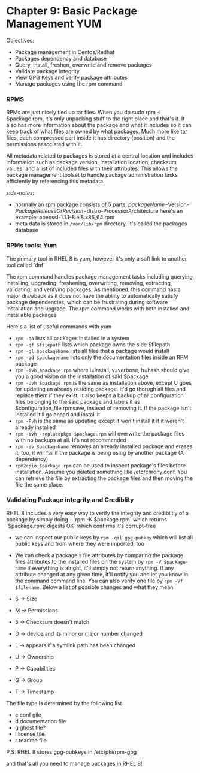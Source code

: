 <h1> Chapter 9: Basic Package Management YUM</h1>

Objectives:
- Package management in Centos/Redhat 
- Packages dependency and database
- Query, install, freshen, overwrite and remove packages
- Validate package integrity
- View GPG Keys and verify package attributes
- Manage packages using the rpm command


<h3> RPMS </h3>
RPMs are just nicely tied up tar files. When you do sudo rpm -i $package.rpm,
it's only unpacking stuff to the right place and that's it. It also has more
information about the package and what it includes so it can keep track of what
files are owned by what packages. Much more like tar files, each compressed
part inside it has directory (position) and the permissions associated with it.

All metadata related to packages is stored at a central location and includes
information such as package version, installation location, checksum values,
and a list of included files with their attributes. This allows the package
management toolset to handle package administration tasks efficiently by
referencing this metadata.

*side-notes*:
- normally an rpm package consists of 5 parts:
  $packageName-$Version-$PackageReleaseOrRevision-$distro-ProcessorArchitecture
  here's an example: openssl-1.1.1-8.el8.x86_64.rpm
- meta data is stored in `/var/lib/rpm` directory. It's called the packages
  database

<h3> RPMs tools: Yum </h3>
The primary tool in RHEL 8 is yum, however it's only a soft link to another
tool called `dnf` 

The rpm command handles package management tasks including querying,
installing, upgrading, freshening, overwriting, removing, extracting,
validating, and verifying packages. As mentioned, this command has a major
drawback as it does not have the ability to automatically satisfy package
dependencies, which can be frustrating during software installation and
upgrade. The rpm command works with both installed and installable
packages

Here's a list of useful commands with yum

- `rpm -qa` lists all packages installed in a system
- `rpm -qf $filepath` lists which package owns the side $filepath
- `rpm -ql $packageName` lists all files that a package would install
- `rpm -qd $packagename` lists only the documentation files inside an RPM
  package
- `rpm -ivh $package.rpm` where i=install, v=verbose, h=hash should give you
  a good vision on the installation of said $package
- `rpm -Uvh $package.rpm` is the same as installation above, except U goes for
  updating an already residing package. It'd go thorugh all files and replace
  them if they exist. It also keeps a backup of all configuration files
  belonging to the said package and labels it as $configuration_file.rpmsave,
  instead of removing it. If the package isn't installed it'll go ahead and
  install it
- `rpm -Fvh` is the same as updating except it won't install it if it weren't
   already installed
- `rpm -ivh -replacepkgs $package.rpm` will overwrite the package files with no
  backups at all. It's not recommended
- `rpm -ev $packageName` removes an already installed package and erases it,
  too, it will fail if the package is being using by another package (A
 dependency)
-  `rpm2cpio $package.rpm` can be used to inspect package's files before
   installation. Assume you deleted something like /etc/chrony.conf. You can
   retrieve the file by extracting the package files and then moving the file
  the same place.


<h3> Validating Package integrity and Crediblity </h3>
RHEL 8 includes a very easy way to verify the integrity and credibiltiy of
a package by simply doing
- `rpm -K $package.rpm`
which returns
`$package.rpm: digests OK`
which confirms it's corrupt-free

- we can inspect our public keys by `rpm -qil gpg-pubkey`
  which will list all public keys and from where they were imported, too

- We can check a package's file attributes by comparing the package files
  attributes to the installed files on the system by `rpm -V $package-name`
  if everything is alright, it'll simply not return anything. If any attribute
  changed at any given time, it'll notify you and let you know in the command
  command line. You can also verify one file by `rpm -Vf $filename`. Below
  a list of possible changes and what they mean

- S -> Size
- M -> Permissions
- 5 -> Checksum doesn't match
- D -> device and its minor or major number changed
- L -> appears if a symlink path has been changed
- U -> Ownership
- P -> Capabilities
- G -> Group
- T -> Timestamp

The file type is determined by the following list

- c conf gile
- d documentation file
- g ghost file?
- l license file
- r readme file


P.S: RHEL 8 stores gpg-pubkeys in /etc/pki/rpm-gpg

and that's all you need to manage packages in RHEL 8!

